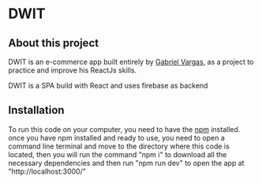 <h1>DWIT</h1>

<h2>About this project</h2>

<p>DWIT is an e-commerce app built entirely by <a href="https://gabriel-vargas-cf193.web.app/" >Gabriel Vargas</a>, as a project to practice and improve his ReactJs skills.</p>
</hr>
<p>DWIT is a SPA build with React and uses firebase as backend</p>

<h2>Installation</h2>

<p>To run this code on your computer, you need to have the <a href="https://docs.npmjs.com/about-npm" >npm</a> installed. once you have npm installed and ready to use, you need to open a command line terminal and move to the directory where this code is located, then you will run the command "npm i" to download all the necessary dependencies and then run "npm run dev" to open the app at "http://localhost:3000/"</p>
